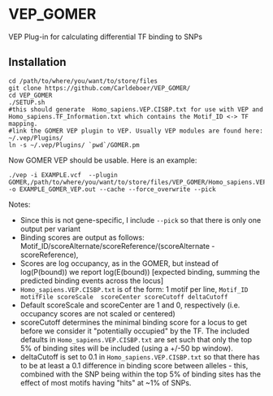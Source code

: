 # VEP_GOMER
VEP Plug-in for calculating differential TF binding to SNPs


## Installation
```
cd /path/to/where/you/want/to/store/files
git clone https://github.com/Carldeboer/VEP_GOMER/
cd VEP_GOMER
./SETUP.sh
#this should generate  Homo_sapiens.VEP.CISBP.txt for use with VEP and Homo_sapiens.TF_Information.txt which contains the Motif_ID <-> TF mapping.
#link the GOMER VEP plugin to VEP. Usually VEP modules are found here: ~/.vep/Plugins/
ln -s ~/.vep/Plugins/ `pwd`/GOMER.pm
```

Now GOMER VEP should be usable.  Here is an example:
```
./vep -i EXAMPLE.vcf  --plugin GOMER,/path/to/where/you/want/to/store/files/VEP_GOMER/Homo_sapiens.VEP.CISBP.txt -o EXAMPLE_GOMER_VEP.out --cache --force_overwrite --pick
```
Notes: 
* Since this is not gene-specific, I include `--pick` so that there is only one output per variant
* Binding scores are output as follows: Motif_ID/scoreAlternate/scoreReference/(scoreAlternate - scoreReference),
* Scores are log occupancy, as in the GOMER, but instead of log(P(bound)) we report log(E(bound)) [expected binding, summing the predicted binding events across the locus]
* `Homo_sapiens.VEP.CISBP.txt` is of the form: 1 motif per line, `Motif_ID  motifFile scoreScale  scoreCenter scoreCutoff deltaCutoff`
* Default scoreScale and scoreCenter are 1 and 0, respectively (i.e. occupancy scores are not scaled or centered)
* scoreCutoff determines the minimal binding score for a locus to get before we consider it "potentially occupied" by the TF. The included defaults in `Homo_sapiens.VEP.CISBP.txt` are set such that only the top 5% of binding sites will be included (using a +/-50 bp window). 
* deltaCutoff is set to 0.1 in `Homo_sapiens.VEP.CISBP.txt` so that there has to be at least a 0.1 difference in binding score between alleles - this, combined with the SNP being within the top 5% of binding sites has the effect of most motifs having "hits" at ~1% of SNPs.
